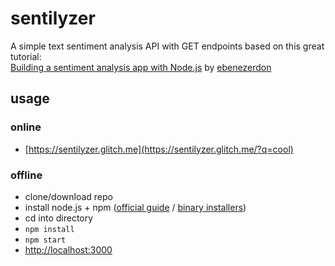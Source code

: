 # sentilyzer

A simple text sentiment analysis API with GET endpoints based on this great tutorial:  
[Building a sentiment analysis app with Node.js](https://blog.logrocket.com/sentiment-analysis-node-js/) by [ebenezerdon](https://github.com/ebenezerdon/node_nlp_sentiment_analysis)

## usage

### online
- [https://sentilyzer.glitch.me](https://sentilyzer.glitch.me/?q=cool)

### offline
- clone/download repo
- install node.js + npm ([official guide](https://docs.npmjs.com/downloading-and-installing-node-js-and-npm) / [binary installers](https://nodejs.org/en/download/))
- cd into directory
- `npm install`
- `npm start`
- [http://localhost:3000](http://localhost:3000?q=cool)
